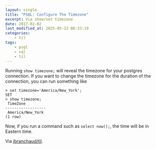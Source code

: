 ```yaml
---
layout: single
title: "PSQL: Configure The Timezone"
excerpt: Via show/set timezone
date: 2017-02-02
last_modified_at: 2025-05-13 00:33:19
categories:
    - til
tags:
    - psql
    - sql
    - til
---
```


Running `show timezone;` will reveal the timezone for your postgres
connection. If you want to change the timezone for the duration of the
connection, you can run something like

```psql
> set timezone='America/New_York';
SET
> show timezone;
 TimeZone
------------------
 America/New_York
(1 row)
```

Now, if you run a command such as `select now();`, the time will be in
Eastern time.

Via [jbranchaud/til](https://github.com/jbranchaud/til).
